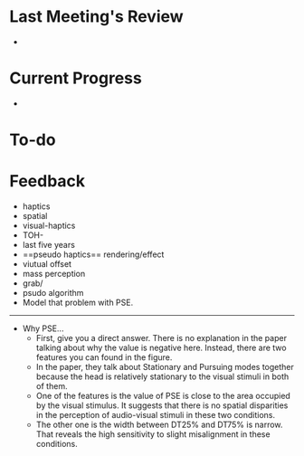 # Last Meeting's Review
- 
# Current Progress
- 
# To-do

# Feedback
- haptics
- spatial
- visual-haptics
- TOH- 
- last five years
- ==pseudo haptics== rendering/effect
- viutual offset 
- mass perception
- grab/
- psudo algorithm
- Model that problem with PSE.
---
- Why PSE...
	- First, give you a direct answer. There is no explanation in the paper talking about why the value is negative here. Instead, there are two features you can found in the figure.
	- In the paper, they talk about Stationary and Pursuing modes together because the head is relatively stationary to the visual stimuli in both of them.
	- One of the features is the value of PSE is close to the area occupied by the visual stimulus. It suggests that there is no spatial disparities in the perception of audio-visual stimuli in these two conditions.
	- The other one is the width between DT25% and DT75% is narrow. That reveals the high sensitivity to slight misalignment in these conditions.